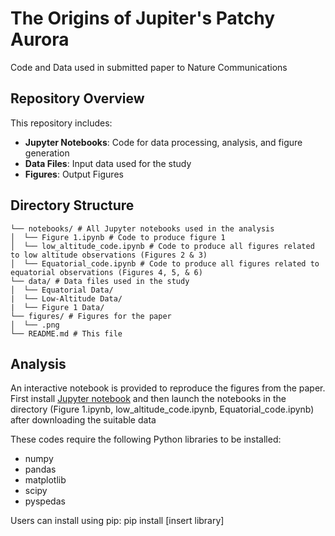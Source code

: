 # The Origins of Jupiter's Patchy Aurora
Code and Data used in submitted paper to Nature Communications

## Repository Overview

This repository includes:

- **Jupyter Notebooks**: Code for data processing, analysis, and figure generation  
- **Data Files**: Input data used for the study
- **Figures**: Output Figures

## Directory Structure 
```
└── notebooks/ # All Jupyter notebooks used in the analysis
│  └── Figure 1.ipynb # Code to produce figure 1
│  └── low_altitude_code.ipynb # Code to produce all figures related to low altitude observations (Figures 2 & 3)
│  └── Equatorial_code.ipynb # Code to produce all figures related to equatorial observations (Figures 4, 5, & 6)
└── data/ # Data files used in the study 
│  └── Equatorial Data/
|  └── Low-Altitude Data/
|  └── Figure 1 Data/
└── figures/ # Figures for the paper
│  └── .png
└── README.md # This file
``` 

## Analysis 
An interactive notebook is provided to reproduce the figures from the paper. First install [Jupyter notebook](https://jupyter.org/) and then launch the notebooks in the directory (Figure 1.ipynb, low_altitude_code.ipynb, Equatorial_code.ipynb) after downloading the suitable data

These codes require the following Python libraries to be installed: 
- numpy
- pandas
- matplotlib
- scipy
- pyspedas

Users can install using pip:
pip install [insert library]
